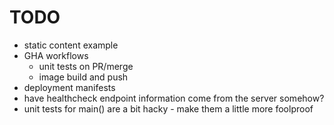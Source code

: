 # TODO

* static content example
* GHA workflows
  * unit tests on PR/merge
  * image build and push
* deployment manifests
* have healthcheck endpoint information come from the server somehow?
* unit tests for main() are a bit hacky - make them a little more foolproof
